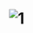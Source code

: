 # ![1](https://github.com/haydenlee914/haydenlee914.github.io/assets/140643142/da853b0d-08cd-403f-9c82-752f5f93ffb7)
